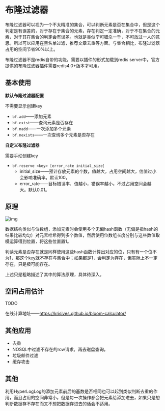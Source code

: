 # 布隆过滤器

布隆过滤器可以视为一个不太精准的集合，可以判断元素是否在集合中，但是这个判定是有误差的，对于存在于集合的元素，存在判定一定准确，对于不在集合的元素，对于其在集合的判定会有误差。也就是类似宁可错杀一千，不可放过一人的意思。所以可以应用在黑名单过滤，推荐文章去重等方面。与集合相比，布隆过滤器占用的空间节省90%以上。



布隆过滤器不是redis自带的功能，需要以插件的形式加载到redis server中，官方提供的布隆过滤器插件需要redis4.0+版本才可用。



## 基本使用

**默认布隆过滤器配置**

不需要显示创建key

- `bf.add`——添加元素
- `bf.exist`——查询元素是否存在
- `bf.madd`——一次添加多个元素
- `bf.mexists`——一次查询多个元素是否存在



**自定义布隆过滤器**

需要手动创建key

- `bf.reserve <key> [error_rate initial_size]`
    - initial_size——预计存放元素的个数，值越大，占用空间越大，估值过小会影响准确率。默认100。
    - error_rate——目标错误率，值越小，错误率越小，不过占用空间会越大。默认0.01。



## 原理

![img](https://user-gold-cdn.xitu.io/2018/7/4/16464301a0e26416?imageView2/0/w/1280/h/960/format/webp/ignore-error/1)

数据结构类似与位数组，添加元素时会使用多个无偏hash函数（无偏是指hash的结果比较均匀）对元素哈希得到多个数值，然后使用位数组长度分别与这些数值取模运算得到位置，将这些位置置1。

判读元素是否存在就是同样使用这些hash函数计算出对应的位，只有有一个位不为1，那这个key就不存在与集合中；如果都是1，会判定为存在，但实际上不一定存在，只是极可能存在。

上述只是粗略描述了其中的算法原理，具体待深入。



## 空间占用估计

TODO

在线计算地址——https://krisives.github.io/bloom-calculator/



## 其他应用

- 去重
- NOSQL中过滤不存在的row请求，再去磁盘查询。
- 垃圾邮件过滤
- 缓存攻击



## 其他

利用HyperLogLog的添加元素前后的基数是否相同也可以起到类似判断去重的作用，而且占用的空间非常小，但是每一次操作都会把元素给添加进去，如果只是想判断数据存不存在而又不想把数据存进去的话会不适用。





